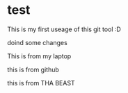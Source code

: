 # test

This is my first useage of this git tool :D


doind some changes

This is from my laptop

this is from github

this is from THA BEAST